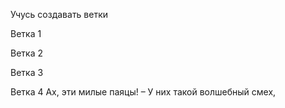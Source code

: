 Учусь создавать ветки

Ветка 1

Ветка 2

Ветка 3

Ветка 4
Ах, эти милые паяцы! –
У них такой волшебный смех,